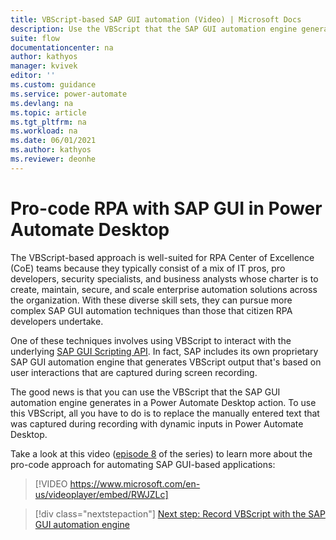 ```yaml
---
title: VBScript-based SAP GUI automation (Video) | Microsoft Docs
description: Use the VBScript that the SAP GUI automation engine generates in Power Automate Desktop actions.
suite: flow
documentationcenter: na
author: kathyos
manager: kvivek
editor: ''
ms.custom: guidance
ms.service: power-automate
ms.devlang: na
ms.topic: article
ms.tgt_pltfrm: na
ms.workload: na
ms.date: 06/01/2021
ms.author: kathyos
ms.reviewer: deonhe
---
```


# Pro-code RPA with SAP GUI in Power Automate Desktop 

The VBScript-based approach is well-suited for RPA Center of Excellence (CoE) teams because they typically consist of a mix of IT pros, pro developers, security specialists, and business analysts whose charter is to create, maintain, secure, and scale enterprise automation solutions across the organization. With these diverse skill sets, they can pursue more complex SAP GUI automation techniques than those that citizen RPA developers undertake.

One of these techniques involves using VBScript to interact with the underlying [SAP GUI Scripting API](https://help.sap.com/viewer/b47d018c3b9b45e897faf66a6c0885a8/760.03/babdf65f4d0a4bd8b40f5ff132cb12fa.html). In fact, SAP includes its own proprietary SAP GUI automation engine that generates VBScript output that's based on user interactions that are captured during screen recording.

The good news is that you can use the VBScript that the SAP GUI automation engine generates in a Power Automate Desktop action. To use this VBScript, all you have to do is to replace the manually entered text that was captured during recording with dynamic inputs in Power Automate Desktop. 

Take a look at this video ([episode 8](https://www.youtube.com/watch?v=b9TUrVtcUhA&list=PLi9EhCY4z99W9D8zAMd0Ej5kNOI_4mfkC&index=8) of the series) to learn more about the pro-code approach for automating SAP GUI-based applications:

> [!VIDEO https://www.microsoft.com/en-us/videoplayer/embed/RWJZLc]

> [!div class="nextstepaction"]
> [Next step: Record VBScript with the SAP GUI automation engine](recording-vbscript-using-sap-gui-automation-engine.md)

